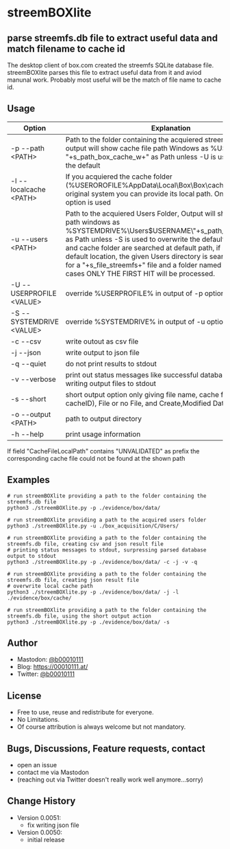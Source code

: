 # streemBOXlite
## parse streemfs.db file to extract useful data and match filename to cache id
The desktop client of box.com created the streemfs SQLite database file. streemBOXlite parses this file to extract useful data from it and aviod manunal work.
Probably most useful will be the match of file name to cache id.

## Usage
Option | Explanation
--- | ---
-p --path \<PATH\> | Path to the folder containing the acquiered streemfs.db file, output will show cache file path Windows as %USERPROFILE% "+s_path_box_cache_w+" as Path unless -U is used to overwrite the default
-l --localcache \<PATH\> | If you acquiered the cache folder (%USEROROFILE%AppData\Local\Box\Box\cache) from the original system you can provide its local path. Only valid if -p option is used
-u --users \<PATH\> | Path to the acquiered Users Folder, Output will show cache file path windows as %SYSTEMDRIVE%\\Users\$USERNAME\\"+s_path_box_cache_w+" as Path unless -S is used to overwrite the default\n\tstreemfs.db and cache folder are searched at default path, if not found at the default location, the given Users directory is searched recursivly for a "+s_file_streemfs+" file and a folder named cache. In both cases ONLY THE FIRST HIT will be processed.
-U --USERPROFILE \<VALUE\> | override %USERPROFILE% in output of -p option
-S --SYSTEMDRIVE \<VALUE\> | override %SYSTEMDRIVE% in output of -u option
-c --csv | write outout as csv file
-j --json | write output to json file
-q --quiet | do not print results to stdout
-v --verbose | print out status messages like successful database access and writing output files to stdout
-s --short | short output option only giving file name, cache file name (aka cacheID), File or no File, and Create,Modified Date/Time
-o --output \<PATH\> | path to output directory
-h --help | print usage information

If field "CacheFileLocalPath" contains "UNVALIDATED" as prefix the corresponding cache file could not be found at the shown path



## Examples
```
# run streemBOXlite providing a path to the folder containing the streemfs.db file
python3 ./streemBOXlite.py -p ./evidence/box/data/

# run streemBOXlite providing a path to the acquired users folder
python3 ./streemBOXlite.py -u ./box_acquisition/C/Users/

# run streemBOXlite providing a path to the folder containing the streemfs.db file, creating csv and json result file
# printing status messages to stdout, surpressing parsed database output to stdout 
python3 ./streemBOXlite.py -p ./evidence/box/data/ -c -j -v -q

# run streemBOXlite providing a path to the folder containing the streemfs.db file, creating json result file
# overwrite local cache path
python3 ./streemBOXlite.py -p ./evidence/box/data/ -j -l ./evidence/box/cache/ 

# run streemBOXlite providing a path to the folder containing the streemfs.db file, using the short output action
python3 ./streemBOXlite.py -p ./evidence/box/data/ -s
```

## Author
* Mastodon: [@b00010111](https://ioc.exchange/@b00010111)
* Blog: https://00010111.at/
* Twitter: [@b00010111](https://twitter.com/b00010111)

## License
* Free to use, reuse and redistribute for everyone.
* No Limitations.
* Of course attribution is always welcome but not mandatory.

## Bugs, Discussions, Feature requests, contact
* open an issue
* contact me via Mastodon
* (reaching out via Twitter doesn't really work well anymore...sorry)

## Change History
 * Version 0.0051:
    * fix writing json file
 * Version 0.0050:
    * initial release
